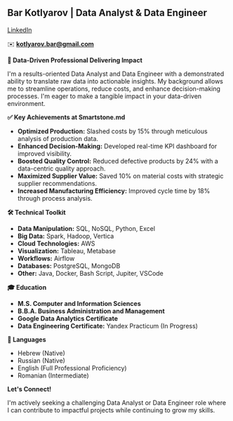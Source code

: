## **Bar Kotlyarov** | Data Analyst & Data Engineer
[LinkedIn](https://www.linkedin.com/in/kotlyarov-bar/) 

✉️ **kotlyarov.bar@gmail.com**

**🎯 Data-Driven Professional Delivering Impact**

I'm a results-oriented Data Analyst and Data Engineer with a demonstrated ability to translate raw data into actionable insights. My background allows me to  streamline operations, reduce costs, and enhance decision-making processes.  I'm eager to make a tangible impact in your data-driven environment.

**✅ Key Achievements at Smartstone.md**

* **Optimized Production:** Slashed costs by 15% through meticulous analysis of production data.
* **Enhanced Decision-Making:** Developed real-time KPI dashboard for improved visibility.
* **Boosted Quality Control:** Reduced defective products by 24% with a data-centric quality approach.
* **Maximized Supplier Value:** Saved 10% on material costs with strategic supplier recommendations.
* **Increased Manufacturing Efficiency:** Improved cycle time by 18% through process analysis. 

**🛠️ Technical Toolkit**

* **Data Manipulation:** SQL, NoSQL, Python, Excel
* **Big Data:** Spark, Hadoop, Vertica
* **Cloud Technologies:** AWS
* **Visualization:** Tableau, Metabase 
* **Workflows:** Airflow
* **Databases:** PostgreSQL, MongoDB
* **Other:**  Java, Docker, Bash Script, Jupiter, VSCode

**🎓 Education**

* **M.S. Computer and Information Sciences**
* **B.B.A. Business Administration and Management**
* **Google Data Analytics Certificate**
* **Data Engineering Certificate:** Yandex Practicum (In Progress)

**💬 Languages**

* Hebrew (Native)
* Russian (Native)
* English (Full Professional Proficiency)
* Romanian (Intermediate)

**Let's Connect!**

I'm actively seeking a challenging Data Analyst or Data Engineer role where I can contribute to impactful projects while continuing to grow my skills.
